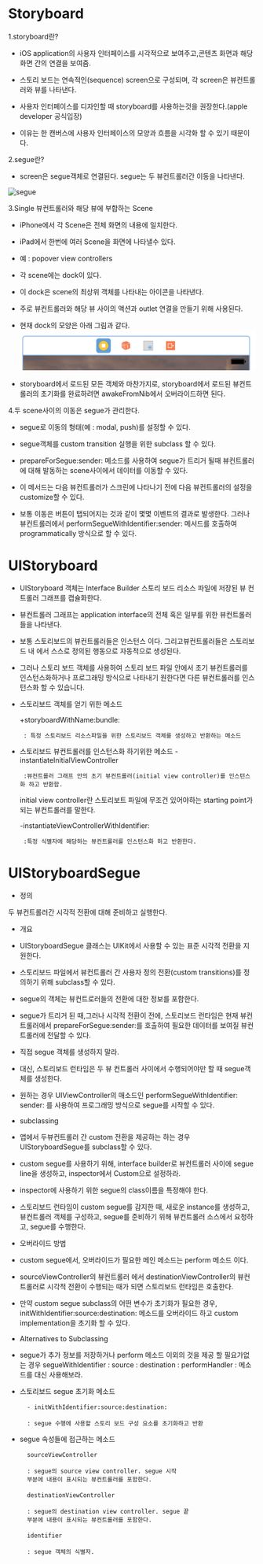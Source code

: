 Storyboard
=====

1.storyboard란?

* iOS application의 사용자 인터페이스를 시각적으로 보여주고,콘텐츠 화면과 해당 화면 간의 연결을 보여줌.

* 스토리 보드는 연속적인(sequence) screen으로 구성되며, 각 screen은 뷰컨트롤러와 뷰를 나타낸다. 

* 사용자 인터페이스를 디자인할 때 storyboard를 사용하는것을 권장한다.(apple developer 공식입장)
 * 이유는 한 캔버스에 사용자 인터페이스의 모양과 흐름을 시각화 할 수 있기 때문이다.

2.segue란?

* screen은 segue객체로 연결된다. segue는 두 뷰컨트롤러간 이동을 나타낸다.

![segue](https://developer.apple.com/library/content/documentation/General/Conceptual/Devpedia-CocoaApp/Art/storyboard.jpg)

3.Single 뷰컨트롤러와 해당 뷰에 부합하는 Scene

* iPhone에서 각 Scene은 전체 화면의 내용에 일치한다. 
* iPad에서 한번에 여러 Scene을 화면에 나타낼수 있다.
 * 예 : popover view controllers

* 각 scene에는 dock이 있다.
 * 이 dock은 scene의 최상위 객체를 나타내는 아이콘을 나타낸다. 
 * 주로 뷰컨트롤러와 해당 뷰 사이의 액션과 outlet 연결을 만들기 위해 사용된다.
 * 현재 dock의 모양은 아래 그림과 같다.
![dock](https://github.com/KimYunseo/iosSchool/blob/master/DailySummarizing/170227/storyboard/Dock.png?raw=true)

* storyboard에서 로드된 모든 객체와 마찬가지로, storyboard에서 로드된 뷰컨트롤러의 초기화를 완료하려면 awakeFromNib에서 오버라이드하면 된다. 

4.두 scene사이의 이동은 segue가 관리한다.

* segue로 이동의 형태(예 : modal, push)를 설정할 수 있다.
* segue객체를 custom transition 실행을 위한 subclass 할 수 있다.

* prepareForSegue:sender: 메소드를 사용하여 segue가 트리거 될때 뷰컨트롤러에 대해 발동하는 scene사이에서 데이터를 이동할 수 있다.
 * 이 메서드는 다음 뷰컨트롤러가 스크린에 나타나기 전에 다음 뷰컨트롤러의 설정을 customize할 수 있다. 

* 보통 이동은 버튼이 탭되어지는 것과 같이 몇몇 이벤트의 결과로 발생한다. 그러나 뷰컨트롤러에서 performSegueWithIdentifier:sender: 메서드를 호출하여 programmatically 방식으로 할 수 있다.  

UIStoryboard
==
* UIStoryboard 객체는 Interface Builder 스토리 보드 리소스 파일에 저장된 뷰 컨트롤러 그래프를 캡슐화한다.
* 뷰컨트롤러 그래프는 application interface의 전체 혹은 일부를 위한 뷰컨트롤러들을 나타낸다.

* 보통 스토리보드의 뷰컨트롤러들은 인스턴스 이다.
그리고뷰컨트롤러들은 스토리보드 내 에서 스스로 정의된 행동으로 자동적으로 생성된다.

* 그러나 스토리 보드 객체를 사용하여 스토리 보드 파일 안에서 초기 뷰컨트롤러를 인스턴스화하거나 프로그래밍 방식으로 나타내기 원한다면 다른 뷰컨트롤러를 인스턴스화 할 수 있습니다.


* 스토리보드 객체를 얻기 위한 메소드

	+storyboardWithName:bundle:
	
	   : 특정 스토리보드 리소스파일을 위한 스토리보드 객체를 생성하고 반환하는 메소드

* 스토리보드 뷰컨트롤러를 인스턴스화 하기위한 메소드
	-instantiateInitialViewController
	
	   :뷰컨트롤러 그래프 안의 초기 뷰컨트롤러(initial view controller)를 인스턴스화 하고 반환함.
	initial view controller란 스토리보트 파일에 무조건 있어야하는 starting point가 되는 뷰컨트롤러를 말한다.
	
	-instantiateViewControllerWithIdentifier:
	
	   :특정 식별자에 해당하는 뷰컨트롤러를 인스턴스화 하고 반환한다.

UIStoryboardSegue
====

* 정의
 
 두 뷰컨트롤러간 시각적 전환에 대해 준비하고 실행한다.
 
* 개요

 * UIStoryboardSegue 클래스는 UIKit에서 사용할 수 있는 표준 시각적 전환을 지원한다.
 * 스토리보드 파일에서 뷰컨트롤러 간 사용자 정의 전환(custom transitions)를 정의하기 위해 subclass할 수 있다.
 * segue의 객체는 뷰컨트로러들의 전환에 대한 정보를 포함한다. 
 * segue가 트리거 된 때,그러나 시각적 전환이 전에, 스토리보드 런타임은 현재 뷰컨트롤러에서  prepareForSegue:sender:를 호출하여 필요한 데이터를 보여질 뷰컨트롤러에 전달할 수 있다.
 * 직접 segue 객체를 생성하지 말라.
 * 대신, 스토리보드 런타임은 두 뷰 컨트롤러 사이에서 수행되어야만 할 때 segue객체를 생성한다.
 * 원하는 경우 UIViewController의 매소드인  perform​Segue​With​Identifier:​sender:​ 를 사용하여 프로그래밍 방식으로 segue를 시작할 수 있다.

* subclassing

 * 앱에서 두뷰컨트롤러 간 custom 전환을 제공하는 하는 경우 UIStoryboardSegue를 subclass할 수 있다. 
 * custom segue를 사용하기 위해, interface builder로 뷰컨트롤러 사이에 segue line을 생성하고, inspector에서 Custom으로 설정하라.
 * inspector에 사용하기 위한 segue의 class이름을 특정해야 한다.
 * 스토리보드 런타임이 custom segue를 감지한 때, 새로운 instance를 생성하고, 뷰컨트롤러 객체를 구성하고, segue를 준비하기 위해 뷰컨트롤러 소스에서 요청하고, segue를 수행한다.

* 오버라이드 방법
 * custom segue에서, 오버라이드가 필요한 메인 메소드는  perform 메소드 이다.
 * sourceViewController의 뷰컨트롤러 에서 destinationViewController의 뷰컨트롤러로 시각적 전환이 수행되는 때가 되면 스토리보드 런타임은 호출한다.  
 * 만약 custom segue subclass의 어떤 변수가 초기화가 필요한 경우, initWithIdentifier:source:destination: 메소드를 오버라이드 하고 custom implementation을 초기화 할 수 있다.

* Alternatives to Subclassing 
 * segue가 추가 정보를 저장하거나 perform 메소드 이외의 것을 제공 할 필요가없는 경우 segueWithIdentifier : source : destination : performHandler : 메소드를 대신 사용해보라.

* 스토리보드 segue 초기화 메소드

		- initWithIdentifier:source:destination:
			
		: segue 수행에 사용할 스토리 보드 구성 요소를 초기화하고 반환

* segue 속성들에 접근하는 메소드

		sourceViewController
		
		: segue의 source view controller. segue 시작
		부분에 내용이 표시되는 뷰컨트롤러를 포함한다.
		
		destinationViewController
		
		: segue의 destination view controller. segue 끝
		부분에 내용이 표시되는 뷰컨트롤러를 포함한다.
		
		identifier
		
		: segue 객체의 식별자. 

